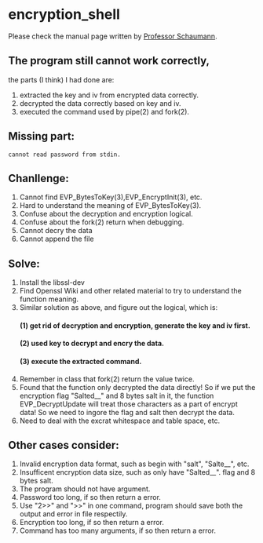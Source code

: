 # encryption_shell

Please check the manual page written by [Professor Schaumann](https://www.cs.stevens.edu/~jschauma/).

## The program still cannot work correctly, 

the parts (I think) I had done are:
1. extracted the key and iv from encrypted data correctly.
2. decrypted the data correctly based on key and iv.
3. executed the command used by pipe(2) and fork(2).

## Missing part:
	cannot read password from stdin.

## Chanllenge:
1. Cannot find EVP_BytesToKey(3),EVP_EncryptInit(3), etc. 
2. Hard to understand the meaning of EVP_BytesToKey(3).
3. Confuse about the decryption and encryption logical.
4. Confuse about the fork(2) return when debugging.
5. Cannot decry the data 
6. Cannot append the file

## Solve:
1. Install the libssl-dev
2. Find Openssl Wiki and other related material to try 
to understand the function meaning.
3. Similar solution as above, and figure out the logical, which is:
	#### (1) get rid of decryption and encryption, generate the key and iv first.
	#### (2) used key to decrypt and encry the data.
	#### (3) execute the extracted command.
4. Remember in class that fork(2) return the value twice.
5. Found that the function only decrypted the data directly! 
   So if we put the encryption flag "Salted__" and 8 bytes salt in it,
   the function EVP_DecryptUpdate will treat those characters as a part
   of encrypt data! So we need to ingore the flag and salt then decrypt
   the data.
6. Need to deal with the excrat whitespace and table space, etc.

## Other cases consider:
1. Invalid encryption data format, such as begin with "salt", "Salte__", etc. 
2. Insufficent encryption data size, such as only have "Salted__".
flag and 8 bytes salt.
3. The program should not have argument.
4. Password too long, if so then return a error.
5. Use "2>>" and ">>" in one command, program should save both the output and error in file respectily.
6. Encryption too long, if so then return a error.
7. Command has too many arguments, if so then return a error.
